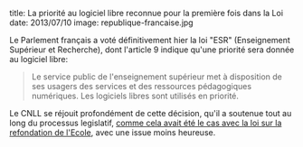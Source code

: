 title: La priorité au logiciel libre reconnue pour la première fois dans la Loi
date: 2013/07/10
image: republique-francaise.jpg

Le Parlement français a voté définitivement hier la loi "ESR" (Enseignement Supérieur et Recherche), dont l'article 9 indique qu'une priorité sera donnée au logiciel libre:

> Le service public de l'enseignement supérieur met à disposition de ses usagers des services et des ressources pédagogiques numériques. Les logiciels libres sont utilisés en priorité.

Le CNLL se réjouit profondément de cette décision, qu'il a soutenue tout au long du processus legislatif, [comme cela avait été le cas avec la loi sur la refondation de l'Ecole](http://cnll.fr/news/refondation-ecole-logiciel-libre/), avec une issue moins heureuse.

